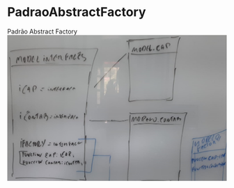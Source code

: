 # PadraoAbstractFactory
Padrão Abstract Factory
![Rascunho do GOF aplicado em um exemplo simples](https://github.com/EduardoPortoBaltazar/PadraoAbstractFactory/blob/main/Assets/DiagramaAbstractFactory.PNG)
